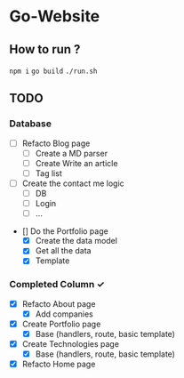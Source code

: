 # Go-Website

## How to run ?
`npm i`
`go build`
`./run.sh`

## TODO
### Database
- [ ] Refacto Blog page  
  - [ ] Create a MD parser
  - [ ] Create Write an article
  - [ ] Tag list

- [ ] Create the contact me logic 
  - [ ] DB 
  - [ ] Login 
  - [ ] ... 

- [] Do the Portfolio page
  - [x] Create the data model
  - [x] Get all the data
  - [x] Template

### Completed Column ✓
- [x] Refacto About page  
  - [x] Add companies

- [x] Create Portfolio page  
  - [x] Base (handlers, route, basic template) 

- [x] Create Technologies page  
  - [x] Base (handlers, route, basic template) 

- [x] Refacto Home page  
